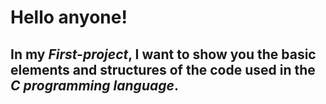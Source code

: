 # Hello anyone!

## In my _First-project_, I want to show you the basic elements and structures of the code used in the *C programming language*.